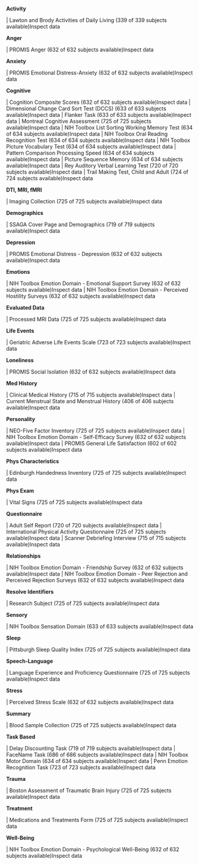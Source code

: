 **Activity**

| Lawton and Brody Activities of Daily Living (339 of 339 subjects available)Inspect data

**Anger**

| PROMIS Anger (632 of 632 subjects available)Inspect data

**Anxiety**

| PROMIS Emotional Distress-Anxiety (632 of 632 subjects available)Inspect data

**Cognitive**

| Cognition Composite Scores (632 of 632 subjects available)Inspect data
| Dimensional Change Card Sort Test (DCCS) (633 of 633 subjects available)Inspect data
| Flanker Task (633 of 633 subjects available)Inspect data
| Montreal Cognitive Assessment (725 of 725 subjects available)Inspect data
| NIH Toolbox List Sorting Working Memory Test (634 of 634 subjects available)Inspect data
| NIH Toolbox Oral Reading Recognition Test (634 of 634 subjects available)Inspect data
| NIH Toolbox Picture Vocabulary Test (634 of 634 subjects available)Inspect data
| Pattern Comparison Processing Speed (634 of 634 subjects available)Inspect data
| Picture Sequence Memory (634 of 634 subjects available)Inspect data
| Rey Auditory Verbal Learning Test (720 of 720 subjects available)Inspect data
| Trail Making Test, Child and Adult (724 of 724 subjects available)Inspect data

**DTI, MRI, fMRI**

| Imaging Collection (725 of 725 subjects available)Inspect data

**Demographics**

| SSAGA Cover Page and Demographics (719 of 719 subjects available)Inspect data

**Depression**

| PROMIS Emotional Distress - Depression (632 of 632 subjects available)Inspect data

**Emotions**

| NIH Toolbox Emotion Domain - Emotional Support Survey (632 of 632 subjects available)Inspect data
| NIH Toolbox Emotion Domain - Perceived Hostility Surveys (632 of 632 subjects available)Inspect data

**Evaluated Data**

| Processed MRI Data (725 of 725 subjects available)Inspect data

**Life Events**

| Geriatric Adverse Life Events Scale (723 of 723 subjects available)Inspect data

**Loneliness**

| PROMIS Social Isolation (632 of 632 subjects available)Inspect data

**Med History**

| Clinical Medical History (715 of 715 subjects available)Inspect data
| Current Menstrual State and Menstrual History (406 of 406 subjects available)Inspect data

**Personality**

| NEO-Five Factor Inventory (725 of 725 subjects available)Inspect data
| NIH Toolbox Emotion Domain - Self-Efficacy Survey (632 of 632 subjects available)Inspect data
| PROMIS General Life Satisfaction (602 of 602 subjects available)Inspect data

**Phys Characteristics**

| Edinburgh Handedness Inventory (725 of 725 subjects available)Inspect data

**Phys Exam**

| Vital Signs (725 of 725 subjects available)Inspect data

**Questionnaire**

| Adult Self Report (720 of 720 subjects available)Inspect data
| International Physical Activity Questionnaire (725 of 725 subjects available)Inspect data
| Scanner Debriefing Interview (715 of 715 subjects available)Inspect data

**Relationships**

| NIH Toolbox Emotion Domain - Friendship Survey (632 of 632 subjects available)Inspect data
| NIH Toolbox Emotion Domain - Peer Rejection and Perceived Rejection Surveys (632 of 632 subjects available)Inspect data

**Resolve Identifiers**

| Research Subject (725 of 725 subjects available)Inspect data

**Sensory**

| NIH Toolbox Sensation Domain (633 of 633 subjects available)Inspect data

**Sleep**

| Pittsburgh Sleep Quality Index (725 of 725 subjects available)Inspect data

**Speech-Language**

| Language Experience and Proficiency Questionnaire (725 of 725 subjects available)Inspect data


**Stress**

| Perceived Stress Scale (632 of 632 subjects available)Inspect data

**Summary**

| Blood Sample Collection (725 of 725 subjects available)Inspect data

**Task Based**

| Delay Discounting Task (719 of 719 subjects available)Inspect data
| FaceName Task (686 of 686 subjects available)Inspect data
| NIH Toolbox Motor Domain (634 of 634 subjects available)Inspect data
| Penn Emotion Recognition Task (723 of 723 subjects available)Inspect data

**Trauma**

| Boston Assessment of Traumatic Brain Injury (725 of 725 subjects available)Inspect data

**Treatment**

| Medications and Treatments Form (725 of 725 subjects available)Inspect data

**Well-Being**

| NIH Toolbox Emotion Domain - Psychological Well-Being (632 of 632 subjects available)Inspect data
